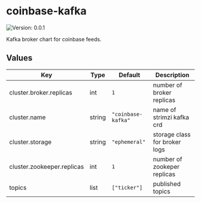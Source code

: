 # coinbase-kafka

![Version: 0.0.1](https://img.shields.io/badge/Version-0.0.1-informational?style=flat-square)

Kafka broker chart for coinbase feeds.

## Values

| Key | Type | Default | Description |
|-----|------|---------|-------------|
| cluster.broker.replicas | int | `1` | number of broker replicas |
| cluster.name | string | `"coinbase-kafka"` | name of strimzi kafka crd |
| cluster.storage | string | `"ephemeral"` | storage class for broker logs |
| cluster.zookeeper.replicas | int | `1` | number of zookeper replicas |
| topics | list | `["ticker"]` | published topics |

